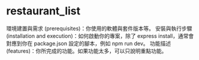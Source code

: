 # restaurant_list
環境建置與需求 (prerequisites)：你使用的軟體與套件版本等。
安裝與執行步驟 (installation and execution)：如何啟動你的專案，除了 express install，通常會對應到你在 package.json 設定的腳本，例如 npm run dev。
功能描述 (features)：你所完成的功能。如果功能太多，可以只說明重點功能。
